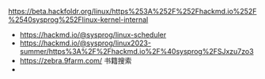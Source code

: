 https://beta.hackfoldr.org/linux/https%253A%252F%252Fhackmd.io%252F%2540sysprog%252Flinux-kernel-internal




- https://hackmd.io/@sysprog/linux-scheduler
- https://hackmd.io/@sysprog/linux2023-summer/https%3A%2F%2Fhackmd.io%2F%40sysprog%2FSJxzu7zo3
- https://zebra.9farm.com/ 书籍搜索
- 
